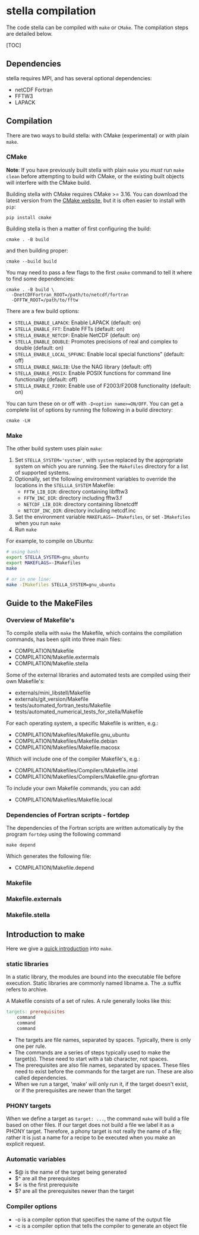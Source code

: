 # stella compilation

The code stella can be compiled with `make` or `CMake`. 
The compilation steps are detailed below.

[TOC]

## Dependencies

stella requires MPI, and has several optional dependencies:

- netCDF Fortran
- FFTW3
- LAPACK

## Compilation

There are two ways to build stella: with CMake (experimental) or with
plain `make`.

### CMake

**Note**: If you have previously built stella with plain `make` you
_must_ run `make clean` before attempting to build with CMake, or the
existing built objects will interfere with the CMake build.

Building stella with CMake requires CMake >= 3.16. You can download
the latest version from the [CMake
website](https://cmake.org/download/), but it is often easier to
install with `pip`:

```
pip install cmake
```

Building stella is then a matter of first configuring the build:

```
cmake . -B build
```

and then building proper:

```
cmake --build build
```

You may need to pass a few flags to the first `cmake` command to tell
it where to find some dependencies:

```
cmake . -B build \
  -DnetCDFFortran_ROOT=/path/to/netcdf/fortran
  -DFFTW_ROOT=/path/to/fftw
```

There are a few build options:

- `STELLA_ENABLE_LAPACK`: Enable LAPACK (default: on)
- `STELLA_ENABLE_FFT`: Enable FFTs (default: on)
- `STELLA_ENABLE_NETCDF`: Enable NetCDF (default: on)
- `STELLA_ENABLE_DOUBLE`: Promotes precisions of real and complex to double
  (default: on)
- `STELLA_ENABLE_LOCAL_SPFUNC`: Enable local special functions" (default: off)
- `STELLA_ENABLE_NAGLIB`: Use the NAG library (default: off)
- `STELLA_ENABLE_POSIX`: Enable POSIX functions for command line functionality
  (default: off)
- `STELLA_ENABLE_F200X`: Enable use of F2003/F2008 functionality (default: on)

You can turn these on or off with `-D<option name>=ON/OFF`. You can
get a complete list of options by running the following in a build
directory:

```
cmake -LH
```

### Make

The other build system uses plain `make`:

1. Set `STELLA_SYSTEM='system'`, with `system` replaced by the appropriate system on
   which you are running. See the `Makefiles` directory for a list of supported
   systems.
2. Optionally, set the following environment variables to override the locations
   in the `STELLLA_SYSTEM` Makefile:
   - `FFTW_LIB_DIR`: directory containing libfftw3
   - `FFTW_INC_DIR`: directory including fftw3.f
   - `NETCDF_LIB_DIR`: directory containing libnetcdff
   - `NETCDF_INC_DIR`: directory including netcdf.inc
4. Set the environment variable `MAKEFLAGS=-IMakefiles`, or set `-IMakefiles`
   when you run `make`
5. Run `make`

For example, to compile on Ubuntu:

```bash
# using bash:
export STELLA_SYSTEM=gnu_ubuntu
export MAKEFLAGS=-IMakefiles
make

# or in one line:
make -IMakefiles STELLA_SYSTEM=gnu_ubuntu
```


## Guide to the MakeFiles

### Overview of Makefile's

To compile stella with `make` the Makefile, which contains the compilation commands, has been split into three main files:

- COMPILATION/Makefile
- COMPILATION/Makefile.extermals
- COMPILATION/Makefile.stella 

Some of the external libraries and automated tests are compiled using their own Makefile's:

- externals/mini_libstell/Makefile
- externals/git_version/Makefile
- tests/automated_fortran_tests/Makefile
- tests/automated_numerical_tests_for_stella/Makefile

For each operating system, a specific Makefile is written, e.g.:

- COMPILATION/Makefiles/Makefile.gnu_ubuntu
- COMPILATION/Makefiles/Makefile.debian
- COMPILATION/Makefiles/Makefile.macosx

Which will include one of the compiler Makefile's, e.g.: 

- COMPILATION/Makefiles/Compilers/Makefile.intel
- COMPILATION/Makefiles/Compilers/Makefile.gnu-gfortran 

To include your own Makefile commands, you can add:

- COMPILATION/Makefiles/Makefile.local


### Dependencies of Fortran scripts - fortdep

The dependencies of the Fortran scripts are written automatically by the program `fortdep` using the following command
```
make depend
```

Which generates the following file:

- COMPILATION/Makefile.depend

### Makefile

### Makefile.externals

### Makefile.stella

## Introduction to make

Here we give a [quick introduction](https://makefiletutorial.com/) into `make`. 

### static libraries

In a static library, the modules are bound into the executable file before execution. 
Static libraries are commonly named libname.a. The .a suffix refers to archive.  

A Makefile consists of a set of rules. A rule generally looks like this:

```Makefile
targets: prerequisites
	command
	command
	command
```

- The targets are file names, separated by spaces. Typically, there is only one per rule.
- The commands are a series of steps typically used to make the target(s). 
  These need to start with a tab character, not spaces.
- The prerequisites are also file names, separated by spaces. These files need to 
  exist before the commands for the target are run. These are also called dependencies.
- When we run a target, 'make' will only run it, if the target doesn't exist, or if the
  prerequisites are newer than the target
  
### PHONY targets

When we define a target as `target: ...`, the command `make` will 
build a file based on other files. If our target does not build a 
file we label it as a PHONY target. Therefore, a phony target is 
not really the name of a file; rather it is just a name for a recipe 
to be executed when you make an explicit request. 

### Automatic variables

- $@ is the name of the target being generated 
- $^ are all the prerequisites  
- $< is the first prerequisite 
- $? are all the prerequisites newer than the target

### Compiler options
- -o is a compiler option that specifies the name of the output file
- -c is a compiler option that tells the compiler to generate an object file



